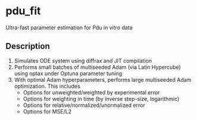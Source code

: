 # pdu_fit
Ultra-fast parameter estimation for Pdu in vitro data

## Description

1. Simulates ODE system using diffrax and JIT compilation
2. Performs small batches of multiseeded Adam (via Latin Hypercube) using optax under Optuna parameter tuning
3. With optimal Adam hyperparameters, performs large multiseeded Adam optimization. This includes
    - Options for unweighted/weighted by experimental error
    - Options for weighting in time (by inverse step-size, logarithmic)
    - Options for relative/normalized/unormalized error
    - Options for MSE/L2

